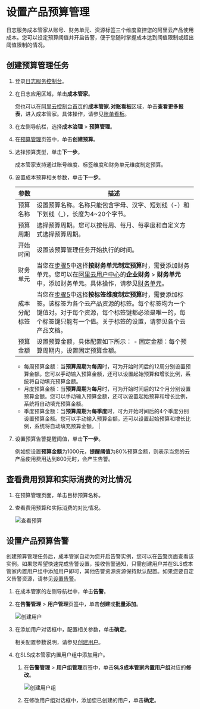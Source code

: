# 设置产品预算管理

日志服务成本管家从账号、财务单元、资源标签三个维度监控您的阿里云产品使用成本。您可以设定预算阈值并开启告警，便于您随时掌握成本达到阈值限制或超出阈值限制的情况。

## 创建预算管理任务

1.  登录[日志服务控制台](https://sls.console.aliyun.com)。

2.  在日志应用区域，单击**成本管家**。

    您也可以在[阿里云控制台首页](https://homenew.console.aliyun.com/)的**成本管家.对账看板**区域，单击**查看更多报表**，进入成本管家。具体操作，请参见[账单看板](/cn.zh-CN/应用中心（App）/成本管家/账单看板.md)。

3.  在左侧导航栏，选择**成本治理** \> **预算管理**。

4.  在[预算管理](https://sls.console.aliyun.com/lognext/app/bill/budget-setting)页签中，单击**创建预算**。

5.  选择预算类型，单击**下一步**。

    成本管家支持通过账号维度、标签维度和财务单元维度制定预算。

6.  设置成本预算相关参数，单击**下一步**。

    |参数|描述|
    |--|--|
    |预算名称|设置预算名称。名称只能包含字母、汉字、短划线（-）和下划线（\_），长度为4~20个字节。 |
    |预算周期|选择预算周期。您可以按每周、每月、每季度和自定义方式选择预算周期。|
    |开始时间|设置该预算管理任务开始执行的时间。|
    |财务单元|当您在[步骤5](#step_zc0_of1_3cy)中选择**按财务单元制定预算**时，需要添加财务单元。您可以在[阿里云用户中心](https://usercenter2.aliyun.com/home)的**企业财务** \> **财务单元**中，添加财务单元。具体操作，请参见[财务单元](https://help.aliyun.com/document_detail/101907.html?)。 |
    |成本分配标签|当您在[步骤5](#step_zc0_of1_3cy)中选择**按标签维度制定预算**时，需要添加标签。该标签为各个云产品资源的标签。每个标签均为一个键值对。对于每个资源，每个标签键都必须是唯一的，每个标签键只能有一个值。关于标签的设置，请参见各个云产品文档。 |
    |预算金额|设置预算金额，具体配置如下所示：    -   固定金额：每个预算周期内，设置固定预算金额。
    -   每周预算金额：当**预算周期**为**每周**时，可为开始时间后的12周分别设置预算金额。您可以手动输入预算金额，还可以设置起始预算和增长比例，系统将自动填充预算金额。
    -   月度预算金额：当**预算周期**为**每月**时，可为开始时间后的12个月分别设置预算金额。您可以手动输入预算金额，还可以设置起始预算和增长比例，系统将自动填充预算金额。
    -   季度预算金额：当**预算周期**为**每季度**时，可为开始时间后的4个季度分别设置预算金额。您可以手动输入预算金额，还可以设置起始预算和增长比例，系统将自动填充预算金额。 |

7.  设置预算告警提醒阈值，单击**下一步**。

    例如您设置**预算金额**为1000元，**提醒阈值**为80%预算金额，则表示当您的云产品使用费用达到800元时，会产生告警。


## 查看费用预算和实际消费的对比情况

1.  在预算管理页面，单击目标预算名称。

2.  查看费用预算和实际消费的对比情况。

    ![查看预算](https://static-aliyun-doc.oss-accelerate.aliyuncs.com/assets/img/zh-CN/9022857061/p190643.png)


## 设置产品预算告警

创建预算管理任务后，成本管家自动为您开启告警实例，您可以在[告警](https://sls.console.aliyun.com/lognext/app/bill/budget-alert)页面查看该实例。如果您希望快速完成告警设置，接收告警通知，只需创建用户并在SLS成本管家内置用户组中添加用户即可，其他告警资源资源保持默认配置。如果您要自定义告警资源，请参见[设置告警](/cn.zh-CN/应用中心（App）/成本管家/设置告警.md)。

1.  在成本管家的左侧导航栏中，单击**告警**。

2.  在**告警管理** \> **用户管理**页签中，单击**创建**或**批量添加**。

    ![创建用户](https://static-aliyun-doc.oss-accelerate.aliyuncs.com/assets/img/zh-CN/9022857061/p190615.png)

3.  在添加用户对话框中，配置相关参数，单击**确定**。

    相关配置参数说明，请参见[创建用户](/cn.zh-CN/应用中心（App）/日志审计服务/告警/创建用户和用户组.md)。

4.  在SLS成本管家内置用户组中添加用户。

    1.  在**告警管理** \> **用户组管理**页签中，单击**SLS成本管家内置用户组**对应的**修改**。

        ![创建用户组](https://static-aliyun-doc.oss-accelerate.aliyuncs.com/assets/img/zh-CN/9022857061/p190621.png)

    2.  在修改用户组对话框中，添加您已创建的用户，单击**确定**。


